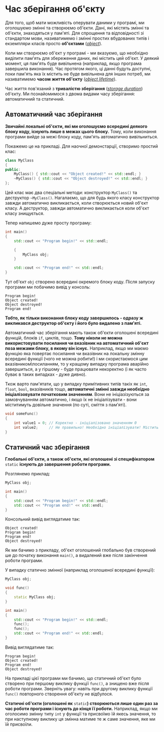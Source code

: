 # Час зберігання об'єкту

Для того, щоб мати можливість оперувати даними у програмі, ми оголошуємо змінні та створюємо об'єкти. Дані, які містять змінні та об'єкти, знаходяться у пам'яті. Для спрощення та відповідності зі стандартом мови, називатимемо і змінні простих вбудованих типів і екземпляри класів просто **об'єктами** \([_object_](http://en.cppreference.com/w/cpp/language/object)\).

Коли ми створюємо об'єкт у програмі - ми вказуємо, що необхідно виділити пам'ять для збереження даних, які містить цей об'єкт. У деякий момент, ця пам'ять буде вивільнена \(наприклад, якщо програма завершила виконання\). Час протягом якого, ці данні будуть доступні, поки пам'ять яка їх містить не буде вивільнена для інших потреб, ми називатимемо **часом життя об'єкту** \([_object lifetime_](http://en.cppreference.com/w/cpp/language/lifetime)\).

Час життя пов'язаний з **тривалістю зберігання** \([_storage duration_](http://en.cppreference.com/w/cpp/language/storage_duration)\) об'єкту. Ми познайомимося з двома видами часу зберігання: автоматичний та статичний.

## Автоматичний час зберігання

**Звичайні локальні об'єкти, які ми оголошуємо всередині деякого блоку коду, існують лише в межах цього блоку.** Тому, коли виконання програми вийде за межі блоку коду, пам'ять автоматично вивільниться.

Покажемо це на прикладі. Для наочної демонстарції, створимо простий клас:

```cpp
class MyClass
{
public:
    MyClass() { std::cout << "Object created!" << std::endl; }
    ~MyClass() { std::cout << "Object destroyed!" << std::endl; }
};
```

Цей клас має два спеціальні методи: конструктор `MyClass()` та деструктор `~MyClass()`. Нагалаємо, що для будь якого класу конструктор завжди автоматично викликається, коли створюється новий об'єкт класу. А деструктор, завжди автоматично викликається коли об'єкт класу знищується.

Тепер напишемо дуже просту програму:

```cpp
int main()
{
    std::cout << "Program begin!" << std::endl;

    {
        MyClass obj;
    }

    std::cout << "Program end!" << std::endl;
}
```

Тут об'єкт `obj` створено всередині окремого блоку коду. Після запуску програми ми побачимо вивід у консоль:

```text
Program begin!
Object created!
Object destroyed!
Program end!
```

**Тобто, як тільки виконання блоку коду завершилось - одразу ж викликався деструктор об'єкту і його було видалено з пам'яті.**

Автоматичний час зберігання мають також об'єкти оголошені всередині функцій, блоків `if`, циклів, тощо. **Тому ніколи не можна використовувати посилання чи вказівник на автоматичний об'єкт поза межами блоку, в якому він існує.** Наприклад, якщо ми маємо функцію яка повертає посилання чи вказівник на локальну змінну всередині функції \(чого не можна робити!\) і ми скористаємося цим вказівником\посиланням, то у кращому випадку програма аварійно завершиться, а у гіршому - буде працювати некоректно \(і як часто буває в таких випадках - дуже дивно\).

Ткож варто пам'ятати, що у випадку примітивних типів такіх як `int`, `float`, `bool`, вказівників тощо, **автоматичні змінні завжди необхідно ініціалізовувати початковим значенням**. Вони не ініціазізуються за замовчуванням автоматично, і якщо їх не ініціалізувати - вони міститимуть довільне значення \(по суті, сміття з пам'яті\).

```cpp
void someFunc()
{
    int value1 = 0; // Коректно - ініціалізовано значенням 0
    int value2;     // Не правильно! Необхідно ініціалізувати! Містить "сміття" з пам'яті.
}
```

## Статичний час зберігання

**Глобальні об'єкти, а також об'єкти, які оголошені зі специфікатором** `static` **існують до завершення роботи програми.**

Розглянемо приклад:

```cpp
MyClass obj;

int main()
{
    std::cout << "Program begin!" << std::endl;
    std::cout << "Program end!" << std::endl;
}
```

Консольний вивід виглядатиме так:

```text
Object created!
Program begin!
Program end!
Object destroyed!
```

Як ми бачимо з прикладу, об'єкт оголошений глобально був створений ше до початку виконання `main()`, а видалений вже після закінчення роботи програми.

У випадку статично змінної \(наприклад оголошеної всередині функції\):

```cpp
MyClass obj;

void func()
{
    static MyClass obj;
}

int main()
{
    std::cout << "Program begin!" << std::endl;
    func();
    func();
    std::cout << "Program end!" << std::endl;
}
```

Вивід виглядатиме так:

```text
Program begin!
Object created!
Program end!
Object destroyed!
```

На прикладі цієї програми ми бачимо, що статичний об'єкт було створено при першому виклику функції `func()`, а знищено вже після роботи програми. Зверніть увагу: навіть при другому виклику функції `func()` повторного створення об'єкту не відбулося.

**Статичні об'єкти \(оголошені як** `static`**\) створюються лише один раз за час роботи програми і існують до кінця її роботи.** Наприклад, якщо ми оголосимо змінну типу `int` у функції та присвоїмо їй якесь значення, то при наступному виклику ця змінна матиме те ж саме значення, яке ми їй присвоїли.

